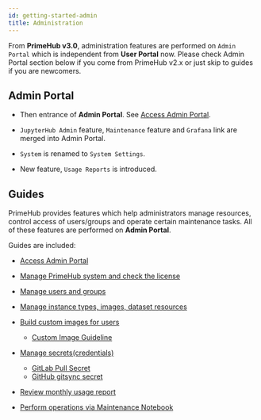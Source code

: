 ```yaml
---
id: getting-started-admin
title: Administration
---
```


From **PrimeHub v3.0**, administration features are performed on `Admin Portal` which is independent from **User Portal** now. Please check Admin Portal section below if you come from PrimeHub v2.x or just skip to guides if you are newcomers.

## Admin Portal

+ Then entrance of **Admin Portal**. See [Access Admin Portal](quickstart/login-portal-admin). 

+ `JupyterHub Admin` feature, `Maintenance` feature and `Grafana` link are merged into Admin Portal.

+ `System` is renamed to `System Settings`.

+ New feature, `Usage Reports` is introduced.

## Guides

PrimeHub provides features which help administrators manage resources, control access of users/groups and operate certain maintenance tasks. All of these features are performed on **Admin Portal**.

Guides are included:

+ [Access Admin Portal](quickstart/login-portal-admin)

+ [Manage PrimeHub system and check the license](guide_manual/admin-system)

+ [Manage users and groups](guide_manual/admin-user)

+ [Manage instance types, images, dataset resources](guide_manual/admin-instancetype)

+ [Build custom images for users](guide_manual/admin-build-image)
  + [Custom Image Guideline](guide_manual/custom-image-guideline)

+ [Manage secrets(credentials)](guide_manual/admin-secret.md) 

  + [GitLab Pull Secret](quickstart/secret-pull-image)
  + [GitHub gitsync secret](quickstart/secret-gitsync)

+ [Review monthly usage report](guide_manual/admin-report)
  
+ [Perform operations via Maintenance Notebook](maintenance)

